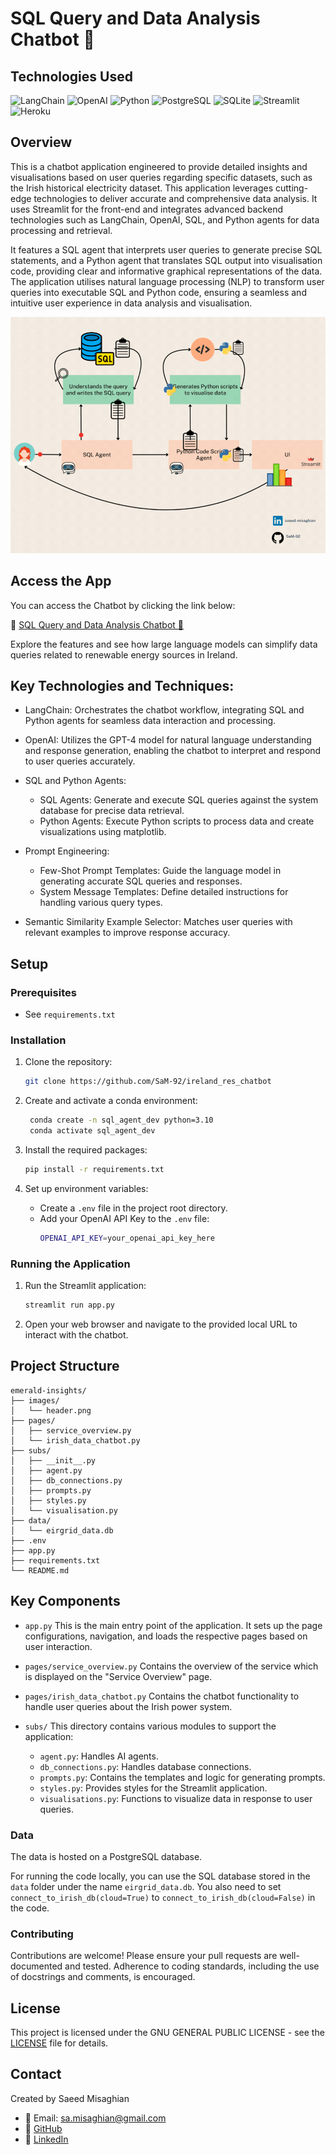 # SQL Query and Data Analysis Chatbot 💬

## Technologies Used

![LangChain](https://img.shields.io/badge/LangChain-%2300A9C0.svg?style=for-the-badge&logo=langchain&logoColor=white)
![OpenAI](https://img.shields.io/badge/OpenAI-%2300A9C0.svg?style=for-the-badge&logo=openai&logoColor=white)
![Python](https://img.shields.io/badge/Python-%233776AB.svg?style=for-the-badge&logo=python&logoColor=white)
![PostgreSQL](https://img.shields.io/badge/PostgreSQL-%234169E1.svg?style=for-the-badge&logo=postgresql&logoColor=white)
![SQLite](https://img.shields.io/badge/SQLite-%2307406E.svg?style=for-the-badge&logo=sqlite&logoColor=white)
![Streamlit](https://img.shields.io/badge/Streamlit-%230E4A7E.svg?style=for-the-badge&logo=streamlit&logoColor=white)
![Heroku](https://img.shields.io/badge/Heroku-430098?style=for-the-badge&logo=heroku&logoColor=white)

## Overview

This is a chatbot application engineered to provide detailed insights and visualisations based on user queries regarding specific datasets, such as the Irish historical electricity dataset. This application leverages cutting-edge technologies to deliver accurate and comprehensive data analysis. It uses Streamlit for the front-end and integrates advanced backend technologies such as LangChain, OpenAI, SQL, and Python agents for data processing and retrieval.

It features a SQL agent that interprets user queries to generate precise SQL statements, and a Python agent that translates SQL output into visualisation code, providing clear and informative graphical representations of the data. The application utilises natural language processing (NLP) to transform user queries into executable SQL and Python code, ensuring a seamless and intuitive user experience in data analysis and visualisation.

![Real-time Data Scraping Diagram](/images/overview.gif)

## Access the App

You can access the Chatbot by clicking the link below:

🔗 [SQL Query and Data Analysis Chatbot 💬](https://ireland-res-chartbot-ef36aa25eef0.herokuapp.com)

Explore the features and see how large language models can simplify data queries related to renewable energy sources in Ireland.

## Key Technologies and Techniques:

- LangChain: Orchestrates the chatbot workflow, integrating SQL and Python agents for seamless data interaction and processing.

- OpenAI: Utilizes the GPT-4 model for natural language understanding and response generation, enabling the chatbot to interpret and respond to user queries accurately.

- SQL and Python Agents:

  - SQL Agents: Generate and execute SQL queries against the system database for precise data retrieval.
  - Python Agents: Execute Python scripts to process data and create visualizations using matplotlib.

- Prompt Engineering:

  - Few-Shot Prompt Templates: Guide the language model in generating accurate SQL queries and responses.
  - System Message Templates: Define detailed instructions for handling various query types.

- Semantic Similarity Example Selector: Matches user queries with relevant examples to improve response accuracy.

## Setup

### Prerequisites

- See `requirements.txt`

### Installation

1. Clone the repository:

   ```bash
   git clone https://github.com/SaM-92/ireland_res_chatbot
   ```

2. Create and activate a conda environment:

   ```bash
    conda create -n sql_agent_dev python=3.10
    conda activate sql_agent_dev
   ```

3. Install the required packages:

   ```bash
   pip install -r requirements.txt
   ```

4. Set up environment variables:
   - Create a `.env` file in the project root directory.
   - Add your OpenAI API Key to the `.env` file:
     ```bash
     OPENAI_API_KEY=your_openai_api_key_here
     ```

### Running the Application

1. Run the Streamlit application:

   ```bash
   streamlit run app.py
   ```

2. Open your web browser and navigate to the provided local URL to interact with the chatbot.

## Project Structure

```plaintext
emerald-insights/
├── images/
│   └── header.png
├── pages/
│   ├── service_overview.py
│   └── irish_data_chatbot.py
├── subs/
│   ├── __init__.py
│   ├── agent.py
│   ├── db_connections.py
│   ├── prompts.py
│   ├── styles.py
│   └── visualisation.py
├── data/
│   └── eirgrid_data.db
├── .env
├── app.py
├── requirements.txt
└── README.md
```

## Key Components

- `app.py`
  This is the main entry point of the application. It sets up the page configurations, navigation, and loads the respective pages based on user interaction.

- `pages/service_overview.py`
  Contains the overview of the service which is displayed on the "Service Overview" page.

- `pages/irish_data_chatbot.py`
  Contains the chatbot functionality to handle user queries about the Irish power system.

- `subs/`
  This directory contains various modules to support the application:
  - `agent.py`: Handles AI agents.
  - `db_connections.py`: Handles database connections.
  - `prompts.py`: Contains the templates and logic for generating prompts.
  - `styles.py`: Provides styles for the Streamlit application.
  - `visualisations.py`: Functions to visualize data in response to user queries.

### Data

The data is hosted on a PostgreSQL database.

For running the code locally, you can use the SQL database stored in the `data` folder under the name `eirgrid_data.db`. You also need to set `connect_to_irish_db(cloud=True)` to `connect_to_irish_db(cloud=False)` in the code.

### Contributing

Contributions are welcome! Please ensure your pull requests are well-documented and tested. Adherence to coding standards, including the use of docstrings and comments, is encouraged.

## License

This project is licensed under the GNU GENERAL PUBLIC LICENSE - see the [LICENSE](licence) file for details.

## Contact

Created by Saeed Misaghian

- 📧 Email: [sa.misaghian@gmail.com](mailto:sa.misaghian@gmail.com)
- 🔗 [GitHub](https://github.com/SaM-92)
- 🔗 [LinkedIn](https://www.linkedin.com/in/saeed-misaghian/)
